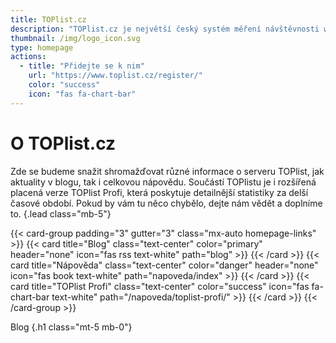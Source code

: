 ```yaml
---
title: TOPlist.cz
description: "TOPlist.cz je největší český systém měření návštěvnosti webů. Měříme více než 10 milionu návštěvníků ze všech zemí denně. Naše služby využívá více než 60 000 webů."
thumbnail: /img/logo_icon.svg
type: homepage
actions:
  - title: "Přidejte se k nim"
    url: "https://www.toplist.cz/register/"
    color: "success"
    icon: "fas fa-chart-bar"
---
```

# O TOPlist.cz
Zde se budeme snažit shromažďovat různé informace o serveru TOPlist, jak aktuality v blogu, tak i celkovou nápovědu. Součástí TOPlistu je i rozšířená placená verze TOPlist Profi, která poskytuje detailnější statistiky za delší časové období. Pokud by vám tu něco chybělo, dejte nám vědět a doplníme to.
{.lead class="mb-5"}

{{< card-group padding="3" gutter="3" class="mx-auto homepage-links" >}}
    {{< card title="Blog" class="text-center" color="primary" header="none" icon="fas rss text-white" path="blog" >}}
    {{< /card >}}
    {{< card title="Nápověda" class="text-center" color="danger" header="none" icon="fas book text-white" path="napoveda/index" >}}
    {{< /card >}}
    {{< card title="TOPlist Profi" class="text-center" color="success" icon="fas fa-chart-bar text-white" path="/napoveda/toplist-profi/" >}}
    {{< /card >}}
{{< /card-group >}}

Blog
{.h1 class="mt-5 mb-0"}
